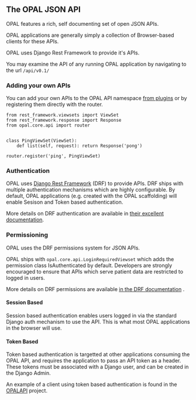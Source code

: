 ## The OPAL JSON API

OPAL features a rich, self documenting set of open JSON APIs.

OPAL applications are generally simply a collection of Browser-based clients
for these APIs.

OPAL uses Django Rest Framework to provide it's APIs.

You may examine the API of any running OPAL application by navigating to the url `/api/v0.1/`

### Adding your own APIs

You can add your own APIs to the OPAL API namespace [from plugins](plugins.md#adding-apis) or
by registering them directly with the router.

    from rest_framework.viewsets import ViewSet
    from rest_framework.response import Response
    from opal.core.api import router


    class PingViewSet(ViewSet):
        def list(self, request): return Response('pong')

    router.register('ping', PingViewSet)

### Authentication

OPAL uses
[Django Rest Framework](http://www.django-rest-framework.org/) (DRF) to
provide APIs. DRF ships with multiple authentication
mechanisms which are highly configurable. By default, OPAL applications (e.g. created with
the OPAL scaffolding) will enable Sesison and Token based authentication.

More details on DRF authentication are available in
[their excellent documentation](http://www.django-rest-framework.org/api-guide/authentication/).


### Permissioning

OPAL uses the DRF permissions system for JSON APIs.

OPAL ships with `opal.core.api.LoginRequiredViewset` which adds the permission class
IsAuthenticated by default. Developers are strongly encouraged to ensure that APIs which
serve patient data are restricted to logged in users.

More details on DRF permissions are available [in the DRF documentation](http://www.django-rest-framework.org/api-guide/permissions/)
.

#### Session Based
Session based authentication enables users logged in via the standard Django auth mechanism
to use the API. This is what most OPAL applications in the browser will use.

#### Token Based
Token based authentication is targetted at other applications consuming the OPAL API, and
requires the application to pass an API token as a header. These tokens must be associated
with a Django user, and can be created in the Django Admin.

An example of a client using token based authentication is found in the
[OPALAPI](https://github.com/openhealthcare/opalapi) project.
